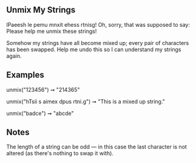 ## Unmix My Strings

lPaeesh le pemu mnxit ehess rtnisg! Oh, sorry, that was supposed to say: Please help me unmix these strings!

Somehow my strings have all become mixed up; every pair of characters has been swapped. Help me undo this so I can understand my strings again.

## Examples
unmix("123456") ➞ "214365"

unmix("hTsii  s aimex dpus rtni.g") ➞ "This is a mixed up string."

unmix("badce") ➞ "abcde"

## Notes
The length of a string can be odd — in this case the last character is not altered (as there's nothing to swap it with).
